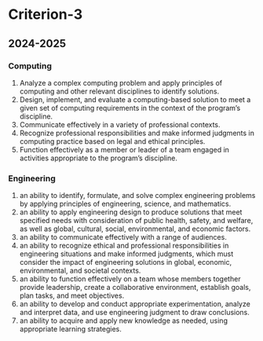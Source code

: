 # Criterion-3
## 2024-2025
### Computing
1. Analyze a complex computing problem and apply principles of computing and other relevant disciplines to identify solutions.
2. Design, implement, and evaluate a computing-based solution to meet a given set of computing requirements in the context of the program’s discipline.
3. Communicate effectively in a variety of professional contexts.
4. Recognize professional responsibilities and make informed judgments in computing practice based on legal and ethical principles.
5. Function effectively as a member or leader of a team engaged in activities appropriate to the program’s discipline.

### Engineering
1. an ability to identify, formulate, and solve complex engineering problems by applying principles of engineering, science, and mathematics.
2. an ability to apply engineering design to produce solutions that meet specified needs with consideration of public health, safety, and welfare, as well as global, cultural, social, environmental, and economic factors.
3. an ability to communicate effectively with a range of audiences.
4. an ability to recognize ethical and professional responsibilities in engineering situations and make informed judgments, which must consider the impact of engineering solutions in global, economic, environmental, and societal contexts.
5. an ability to function effectively on a team whose members together provide leadership, create a collaborative environment, establish goals, plan tasks, and meet objectives.
6. an ability to develop and conduct appropriate experimentation, analyze and interpret data, and use engineering judgment to draw conclusions.
7. an ability to acquire and apply new knowledge as needed, using appropriate learning strategies.
